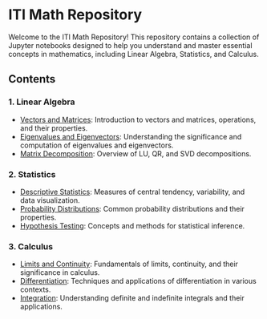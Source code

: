 # ITI Math Repository
Welcome to the ITI Math Repository! This repository contains a collection of Jupyter notebooks designed to help you understand and master essential concepts in mathematics, including Linear Algebra, Statistics, and Calculus.
## Contents

### 1. Linear Algebra
- [Vectors and Matrices](./Linear_Algebra/Vectors_and_Matrices.ipynb): Introduction to vectors and matrices, operations, and their properties.
- [Eigenvalues and Eigenvectors](./Linear_Algebra/Eigenvalues_and_Eigenvectors.ipynb): Understanding the significance and computation of eigenvalues and eigenvectors.
- [Matrix Decomposition](./Linear_Algebra/Matrix_Decomposition.ipynb): Overview of LU, QR, and SVD decompositions.

### 2. Statistics
- [Descriptive Statistics](./Statistics/Descriptive_Statistics.ipynb): Measures of central tendency, variability, and data visualization.
- [Probability Distributions](./Statistics/Probability_Distributions.ipynb): Common probability distributions and their properties.
- [Hypothesis Testing](./Statistics/Hypothesis_Testing.ipynb): Concepts and methods for statistical inference.

### 3. Calculus
- [Limits and Continuity](./Calculus/Limits_and_Continuity.ipynb): Fundamentals of limits, continuity, and their significance in calculus.
- [Differentiation](./Calculus/Differentiation.ipynb): Techniques and applications of differentiation in various contexts.
- [Integration](./Calculus/Integration.ipynb): Understanding definite and indefinite integrals and their applications.
